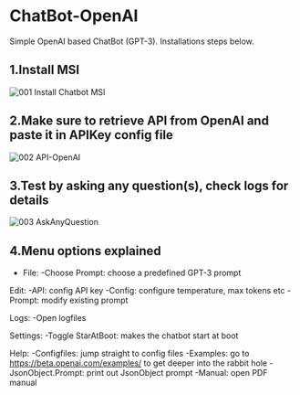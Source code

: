 # ChatBot-OpenAI
Simple OpenAI based ChatBot (GPT-3).
Installations steps below.

1.Install MSI
--------------
![001 Install Chatbot MSI](https://user-images.githubusercontent.com/43472567/173577435-59267bea-8884-4980-b517-1b2c9c497046.png)

2.Make sure to retrieve API from OpenAI and paste it in APIKey config file
--------------
![002 API-OpenAI](https://user-images.githubusercontent.com/43472567/173579484-97584eea-7de5-4e01-aa82-8b8dad37bf14.png)

3.Test by asking any question(s), check logs for details
--------------
![003 AskAnyQuestion](https://user-images.githubusercontent.com/43472567/173581583-21cc58da-a4fe-47ce-a3d6-46152788af37.png)

4.Menu options explained
---------------

* File:
-Choose Prompt: choose a predefined GPT-3 prompt

Edit:
-API: config API key
-Config: configure temperature, max tokens etc
-Prompt: modify existing prompt

Logs: 
-Open logfiles

Settings:
-Toggle StarAtBoot: makes the chatbot start at boot

Help:
-Configfiles: jump straight to config files
-Examples: go to https://beta.openai.com/examples/ to get deeper into the rabbit hole
-JsonObject.Prompt: print out JsonObject prompt
-Manual: open PDF manual
